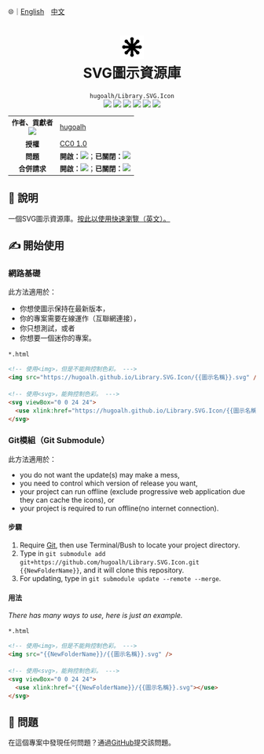 🌐｜[English](./README.md)　[中文](./README.zh-hant.md)

# <div align="center"><img src="../SVG_Alt.svg" width=48 height=48 /><br />SVG圖示資源庫</div>

<div align="center">
  <code>hugoalh/Library.SVG.Icon</code><br />
  <img src="https://img.shields.io/github/languages/count/hugoalh/Library.SVG.Icon?style=flat-square&logo=github" />
  <img src="https://img.shields.io/github/languages/top/hugoalh/Library.SVG.Icon?style=flat-square&logo=github" />
  <img src="https://img.shields.io/github/repo-size/hugoalh/Library.SVG.Icon?style=flat-square&logo=github" />
  <img src="https://img.shields.io/github/watchers/hugoalh/Library.SVG.Icon?style=flat-square&logo=github" />
  <img src="https://img.shields.io/github/stars/hugoalh/Library.SVG.Icon?style=flat-square&logo=github" />
  <img src="https://img.shields.io/github/forks/hugoalh/Library.SVG.Icon?style=flat-square&logo=github" />
</div>

<table>
  <tr>
    <td align="center">
      <b>作者、貢獻者</b><br />
      <img src="https://img.shields.io/github/contributors/hugoalh/Library.SVG.Icon?style=flat-square&color=000000&label=%20" />
    </td>
    <td><a href="https://github.com/hugoalh">hugoalh</a></td>
  </tr>
  <tr>
    <td align="center"><b>授權</b></td>
    <td><a href="../LICENSE.zh-hant.md">CC0 1.0</a></td>
  </tr>
  <tr>
    <td align="center"><b>問題</b></td>
    <td>
      <b>開啟：</b><img src="https://img.shields.io/github/issues-raw/hugoalh/Library.SVG.Icon?style=flat-square&color=000000&label=%20" />；<b>已關閉：</b><img src="https://img.shields.io/github/issues-closed-raw/hugoalh/Library.SVG.Icon?style=flat-square&color=000000&label=%20" />
    </td>
  </tr>
  <tr>
    <td align="center"><b>合併請求</b></td>
    <td>
      <b>開啟：</b><img src="https://img.shields.io/github/issues-pr-raw/hugoalh/Library.SVG.Icon?style=flat-square&color=000000&label=%20" />；<b>已關閉：</b><img src="https://img.shields.io/github/issues-pr-closed-raw/hugoalh/Library.SVG.Icon?style=flat-square&color=000000&label=%20" />
    </td>
  </tr>
</table>
</table>

## 📜 說明

一個SVG圖示資源庫。<a href="https://hugoalh.github.io/Library.SVG.Icon">按此以使用快速瀏覽（英文）。</a>

## ✍ 開始使用

### 網路基礎

此方法適用於：

- 你想使圖示保持在最新版本，
- 你的專案需要在線運作（互聯網連接），
- 你只想測試，或者
- 你想要一個迷你的專案。

`*.html`

```html
<!-- 使用<img>，但是不能夠控制色彩。 --->
<img src="https://hugoalh.github.io/Library.SVG.Icon/{{圖示名稱}}.svg" />

<!-- 使用<svg>，能夠控制色彩。 --->
<svg viewBox="0 0 24 24">
  <use xlink:href="https://hugoalh.github.io/Library.SVG.Icon/{{圖示名稱}}.svg"></use>
</svg>
```

### Git模組（Git Submodule）

此方法適用於：

- you do not want the update(s) may make a mess,
- you need to control which version of release you want,
- your project can run offline (exclude progressive web application due they can cache the icons), or
- your project is required to run offline(no internet connection).

#### 步驟

<ol>
  <li>Require <a href="https://git-scm.com/">Git</a>, then use Terminal/Bush to locate your project directory.</li>
  <li>Type in <code>git submodule add git+https://github.com/hugoalh/Library.SVG.Icon.git {{NewFolderName}}</code>, and it will clone this repository.</li>
  <li>For updating, type in <code>git submodule update --remote --merge</code>.</li>
</ol>

#### 用法

*There has many ways to use, here is just an example.*

`*.html`

```html
<!-- 使用<img>，但是不能夠控制色彩。 --->
<img src="{{NewFolderName}}/{{圖示名稱}}.svg" />

<!-- 使用<svg>，能夠控制色彩。 --->
<svg viewBox="0 0 24 24">
  <use xlink:href="{{NewFolderName}}/{{圖示名稱}}.svg"></use>
</svg>
```

## 🐛 問題

在這個專案中發現任何問題？通過[GitHub](https://github.com/hugoalh/Library.SVG.Icon/issues)提交該問題。

